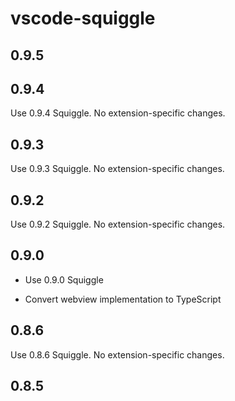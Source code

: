 # vscode-squiggle

## 0.9.5

## 0.9.4

Use 0.9.4 Squiggle. No extension-specific changes.

## 0.9.3

Use 0.9.3 Squiggle. No extension-specific changes.

## 0.9.2

Use 0.9.2 Squiggle. No extension-specific changes.

## 0.9.0

* Use 0.9.0 Squiggle

* Convert webview implementation to TypeScript

## 0.8.6

Use 0.8.6 Squiggle. No extension-specific changes.

## 0.8.5